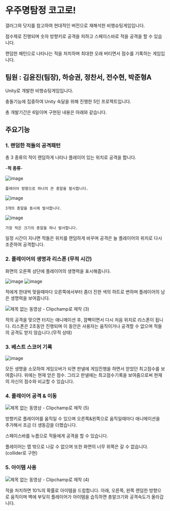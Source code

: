 # 우주명탐정 코고로! 


갤러그와 닷지를 참고하여 현대적인 버전으로 재해석한 비행슈팅게임입니다. 

점수제로 진행되며 숫자 방향키로 공격을 피하고 스페이스바로 적을 공격을 할 수 있습니다. 

랜덤한 패턴으로 나타나는 적을 처치하며 최대한 오래 버티면서 점수를 기록하는 게임입니다. 


## 팀원 : 김윤진(팀장), 하승권, 정찬서, 전수현, 박준형A 

Unity로 개발한 비행슈팅게임입니다. 

충돌기능에 집중하여 Unity 숙달을 위해 진행한 5인 프로젝트입니다.

총 개발기간은 6일이며 구현된 내용은 아래와 같습니다.


## 주요기능 

### **1. 랜덤한 적들의 공격패턴**

   총 3 종류의 적이 랜덤하게 나타나 플레이어 있는 위치로 공격을 합니다.

   -**적 종류**- 

   ![image](https://github.com/dbswls2114/Space-Detective-556/assets/89771577/677d73f0-7585-4431-b359-8c603312562c)

    플레이어 방향으로 하나의 큰 총알을 발사합니다. 
   ![image](https://github.com/dbswls2114/Space-Detective-556/assets/89771577/75ed65f5-35ff-462e-8d6f-7e7a3f8364f0)

    3개의 총알을 동시에 발사합니다. 

   ![image](https://github.com/dbswls2114/Space-Detective-556/assets/89771577/5f8330b1-714a-427d-b5fe-953e9fa8dff6)

    가장 작은 크기의 총알을 하나 발사합니다.    


   일정 시간이 지나면 적들은 위치를 랜덤하게 바꾸며 공격은 늘 플레이어의 위치로 다시 조준하여 공격합니다. 
   

### **2. 플레이어의 생명과 리스폰 (무적 시간)**

화면의 오른쪽 상단에 플레이어의 생명력을 표시해줍니다.

![image](https://github.com/dbswls2114/Space-Detective-556/assets/89771577/828338b3-e024-41dc-b267-a4e84e0217bc)
![image](https://github.com/dbswls2114/Space-Detective-556/assets/89771577/54dfd52b-c3c3-43b0-956f-8e553381267b)


적에게 한대씩 맞을때마다 오른쪽에서부터 좀더 진한 색의 하트로 변하며 플레이어의 남은 생명력을 보여줍니다. 

![제목 없는 동영상 - Clipchamp로 제작 (3)](https://github.com/dbswls2114/Space-Detective-556/assets/89771577/0c795d6d-d947-43de-ac58-286cbd4d37c3)

 적의 공격을 맞으면 터지는 애니메이션 후, 깜빡이면서 다시 처음 위치로 리스폰이 됩니다.
리스폰은 2초동안 진행되며 이 동안은 사용자는 움직이거나 공격할 수 없으며 적들의 공격도 받지 않습니다.(무적 상태)


### **3. 베스트 스코어 기록** 

![image](https://github.com/dbswls2114/Space-Detective-556/assets/89771577/23dd0e95-3c48-4a5f-a1b9-bfc7d1daa4b3)

모든 생명을 소모하여 게임오버가 되면 판넬에 게임진행을 하면서 얻었던 최고점수를 보여줍니다. 
위에는 현재 얻은 점수. 그리고 판넬에는 최고점수기록을 보여줌으로써 현재의 자신의 점수와 비교할 수 있습니다. 


### **4. 플레이어 공격 & 이동**

![제목 없는 동영상 - Clipchamp로 제작 (5)](https://github.com/dbswls2114/Space-Detective-556/assets/89771577/a7479434-d152-42a2-8b20-30b97b903930)

방향키로 플레이어를 움직일 수 있으며 오른쪽&왼쪽으로 움직일때마다 애니메이션을 추가해서 조금 더 생동감을 더했습니다. 

스페이스바를 누름으로 적들에게 공격을 할 수 있습니다. 

플레이어는 맵 밖으로 나갈 수 없으며 또한 화면의 너무 위쪽은 갈 수 없습니다. (collider로 구현) 

### **5. 아이템 사용**

![제목 없는 동영상 - Clipchamp로 제작 (4)](https://github.com/dbswls2114/Space-Detective-556/assets/89771577/fd6fea55-8ec1-4d8c-97c8-6213a129fb76)

적을 처치하면 10%의 확률로 아이템을 드랍합니다. 아래, 오른쪽, 왼쪽 랜덤한 방향으로 움직이며 벽에 부딪히
플레이어가 아이템을 습득하면 총알크기와 공격속도가 올라갑니다. 
